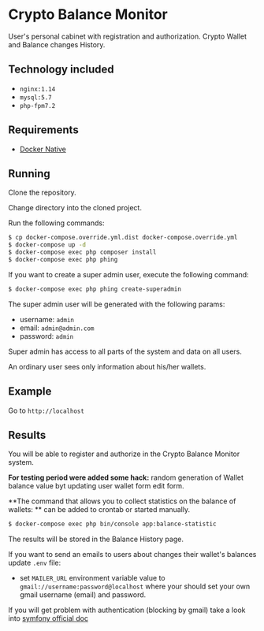 # Crypto Balance Monitor
User's personal cabinet with registration and authorization.
Crypto Wallet and Balance changes History.

## Technology included

* `nginx:1.14`
* `mysql:5.7`
* `php-fpm7.2`

## Requirements

* [Docker Native](https://www.docker.com/products/overview)

## Running

Clone the repository.

Change directory into the cloned project.

Run the following commands:

```sh
$ cp docker-compose.override.yml.dist docker-compose.override.yml
$ docker-compose up -d
$ docker-compose exec php composer install
$ docker-compose exec php phing
```
If you want to create a super admin user, execute the following command:

```sh
$ docker-compose exec php phing create-superadmin
```

The super admin user will be generated with the following params:
* username: `admin`
* email:    `admin@admin.com`
* password: `admin`

Super admin has access to all parts of the system and data on all users.

An ordinary user sees only information about his/her wallets.


## Example

Go to `http://localhost`

## Results

You will be able to register and authorize in the Crypto Balance Monitor system.

**For testing period were added some hack:**
random generation of Wallet balance value byt updating user wallet form edit form.

**The command that allows you to collect statistics on the balance of wallets: **
can be added to crontab or started manually.

```sh
$ docker-compose exec php bin/console app:balance-statistic
```

The results will be stored in the Balance History page.

If you want to send an emails to users about changes their wallet's balances
update `.env` file:

* set `MAILER_URL` environment variable value to `gmail://username:password@localhost`
where your should set your own gmail username (email) and password. 

If you will get problem with authentication (blocking by gmail) 
take a look into [symfony official doc](https://symfony.com/doc/current/email.html#using-gmail-to-send-emails)
